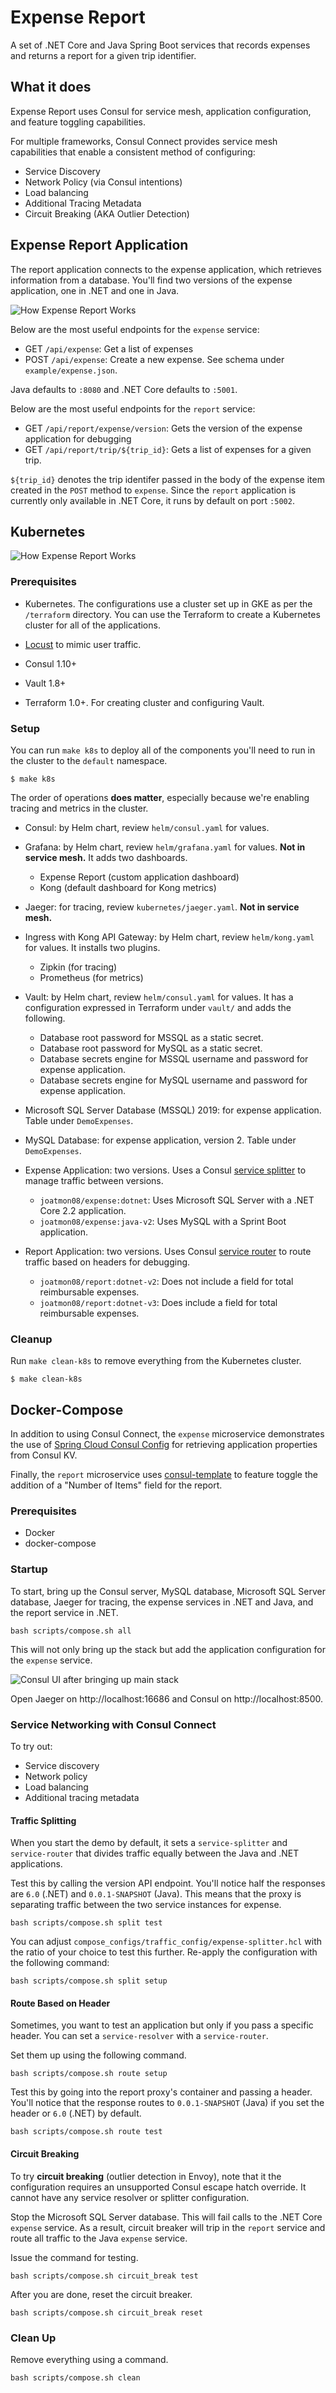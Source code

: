 # Expense Report

A set of .NET Core and Java Spring Boot services that records expenses
and returns a report for a given trip identifier.

## What it does

Expense Report uses Consul for service mesh, application configuration,
and feature toggling capabilities.

For multiple frameworks, Consul Connect provides service mesh capabilities
that enable a consistent method of configuring:

* Service Discovery
* Network Policy (via Consul intentions)
* Load balancing
* Additional Tracing Metadata
* Circuit Breaking (AKA Outlier Detection)

## Expense Report Application

The report application connects to the expense application, which retrieves information
from a database. You'll find two versions of the expense application, one in .NET and one in Java.

![How Expense Report Works](./image/diagram.png)

Below are the most useful endpoints for the `expense` service:

- GET `/api/expense`: Get a list of expenses
- POST `/api/expense`: Create a new expense. See schema under `example/expense.json`.

Java defaults to `:8080` and .NET Core
defaults to `:5001`.

Below are the most useful endpoints for the `report` service:

- GET `/api/report/expense/version`: Gets the version of the expense application for debugging
- GET `/api/report/trip/${trip_id}`: Gets a list of expenses for a given trip.

`${trip_id}` denotes the trip identifer passed in the body of the expense item
created in the `POST` method to `expense`. Since the `report` application is
currently only available in .NET Core, it runs by default on port `:5002`.
## Kubernetes

![How Expense Report Works](./image/kubernetes.png)

### Prerequisites

- Kubernetes. The configurations use a cluster set up in GKE as per the `/terraform` directory.
You can use the Terraform to create a Kubernetes cluster for all of the applications.

- [Locust](https://locust.io/) to mimic user traffic.

- Consul 1.10+

- Vault 1.8+

- Terraform 1.0+. For creating cluster and configuring Vault.

### Setup

You can run `make k8s` to deploy all of the components you'll need to run in the cluster
to the `default` namespace.

```shell
$ make k8s
```

The order of operations __does matter__, especially because we're enabling tracing and metrics
in the cluster.

- Consul: by Helm chart, review `helm/consul.yaml` for values.

- Grafana: by Helm chart, review `helm/grafana.yaml` for values. __Not in service mesh.__
  It adds two dashboards.
  - Expense Report (custom application dashboard)
  - Kong (default dashboard for Kong metrics)

- Jaeger: for tracing, review `kubernetes/jaeger.yaml`. __Not in service mesh.__

- Ingress with Kong API Gateway: by Helm chart, review `helm/kong.yaml` for values.
  It installs two plugins.
  - Zipkin (for tracing)
  - Prometheus (for metrics)

- Vault: by Helm chart, review `helm/consul.yaml` for values.
  It has a configuration expressed in Terraform under `vault/` and adds the following.
  - Database root password for MSSQL as a static secret.
  - Database root password for MySQL as a static secret.
  - Database secrets engine for MSSQL username and password for expense application.
  - Database secrets engine for MySQL username and password for expense application.

- Microsoft SQL Server Database (MSSQL) 2019: for expense application. Table under `DemoExpenses`.

- MySQL Database: for expense application, version 2. Table under `DemoExpenses`.

- Expense Application: two versions. Uses a Consul [service splitter](https://www.consul.io/docs/connect/config-entries/service-splitter)
  to manage traffic between versions.
  - `joatmon08/expense:dotnet`: Uses Microsoft SQL Server with a .NET Core 2.2 application.
  - `joatmon08/expense:java-v2`: Uses MySQL with a Sprint Boot application.

- Report Application: two versions. Uses Consul [service router](https://www.consul.io/docs/connect/config-entries/service-router)
  to route traffic based on headers for debugging.
  - `joatmon08/report:dotnet-v2`: Does not include a field for total reimbursable expenses.
  - `joatmon08/report:dotnet-v3`: Does include a field for total reimbursable expenses.

### Cleanup

Run `make clean-k8s` to remove everything from the Kubernetes cluster.

```shell
$ make clean-k8s
```

## Docker-Compose

In addition to using Consul Connect, the `expense` microservice
demonstrates the use of [Spring Cloud Consul
Config](https://cloud.spring.io/spring-cloud-consul/reference/html/)
for retrieving application properties from Consul KV.

Finally, the `report` microservice uses
[consul-template](https://github.com/hashicorp/consul-template)
to feature toggle the addition of a "Number of Items" field for the
report.

### Prerequisites

* Docker
* docker-compose

### Startup

To start, bring up the Consul server, MySQL database, Microsoft SQL
Server database, Jaeger for tracing,
the expense services in .NET and Java, and the report service
in .NET.

```shell
bash scripts/compose.sh all
```

This will not only bring up the stack but add the application configuration
for the `expense` service.

![Consul UI after bringing up main stack](./image/makeall.png)

Open Jaeger on http://localhost:16686 and Consul on http://localhost:8500.

### Service Networking with Consul Connect

To try out:

* Service discovery
* Network policy
* Load balancing
* Additional tracing metadata

#### Traffic Splitting

When you start the demo by default, it sets a `service-splitter`
and `service-router` that divides traffic equally between the Java
and .NET applications.

Test this by calling the version API endpoint. You'll notice half the
responses are `6.0` (.NET) and `0.0.1-SNAPSHOT` (Java). This means
that the proxy is separating traffic between the two service
instances for expense.

```shell
bash scripts/compose.sh split test
```

You can adjust `compose_configs/traffic_config/expense-splitter.hcl`
with the ratio of your choice to test this further. Re-apply
the configuration with the following command:

```shell
bash scripts/compose.sh split setup
```

#### Route Based on Header

Sometimes, you want to test an application but only
if you pass a specific header. You can set a `service-resolver`
with a `service-router`.

Set them up using the following command.

```shell
bash scripts/compose.sh route setup
```

Test this by going into the report proxy's container
and passing a header. You'll notice that the response
routes to `0.0.1-SNAPSHOT` (Java) if you set the header
or `6.0` (.NET) by default.

```shell
bash scripts/compose.sh route test
```

#### Circuit Breaking

To try __circuit breaking__ (outlier detection in Envoy), note that it the
configuration requires an unsupported Consul escape hatch override. It cannot
have any service resolver or splitter configuration.

Stop the Microsoft SQL Server database. This will fail calls to the .NET Core
`expense` service. As a result, circuit breaker will trip in the `report`
service and route all traffic to the Java `expense` service.

Issue the command for testing.

```shell
bash scripts/compose.sh circuit_break test
```

After you are done, reset the circuit breaker.

```shell
bash scripts/compose.sh circuit_break reset
```

### Clean Up

Remove everything using a command.

```shell
bash scripts/compose.sh clean
```